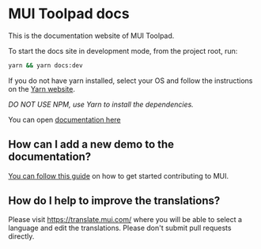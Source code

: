 # MUI Toolpad docs

This is the documentation website of MUI Toolpad.

To start the docs site in development mode, from the project root, run:

```sh
yarn && yarn docs:dev
```

If you do not have yarn installed, select your OS and follow the instructions on the [Yarn website](https://yarnpkg.com/lang/en/docs/install/#mac-stable).

_DO NOT USE NPM, use Yarn to install the dependencies._

You can open [documentation here](https://mui.com/toolpad/getting-started/introduction/)

## How can I add a new demo to the documentation?

[You can follow this guide](https://github.com/mui/material-ui/blob/HEAD/CONTRIBUTING.md)
on how to get started contributing to MUI.

## How do I help to improve the translations?

Please visit https://translate.mui.com/ where you will be able to select a language and edit the translations.
Please don't submit pull requests directly.
